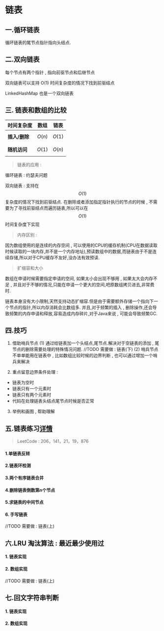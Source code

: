 # 链表
## 一.循环链表

循环链表的尾节点指针指向头结点.

## 二.双向链表

每个节点有两个指针 , 指向前驱节点和后继节点

 双向链表可以支持 O(1) 时间复杂度的情况下找到前驱结点 

 LinkedHashMap  也是一个双向链表

## 三. 链表和数组的比较

| **时间复杂度** | **数组** | **链表** |
| -------------- | -------- | -------- |
| **插入/删除**  | $$O(n)$$ | $$O(1)$$     |
| **随机访问**   | $$O(1)$$    | $$O(n)$$     |

>  链表的应用 : 

循环链表 :  约瑟夫问题

双向链表 : 支持在$$O(1)$$复杂度的情况下找到前驱结点. 在删除或者添加指定指针执行的节点的时候 , 不需要为了寻找前驱结点而遍历链表,所以可以在$$O(1)$$时间复杂度下实现

>  内存区别 : 

因为数组使用的是连续的内存空间 , 可以使用的CPU的缓存机制(CPU在数据读取时候读取的一块内存,并不是一个内存地址),预读数组中的数据,而链表由于不是连续存储,所以对于CPU缓存不友好,没办法有效预读.

> 扩缩容和大小

数组在申请时候需要指定申请的空间, 如果太小会出现不够用 , 如果太大会内存不足 , 并且对于不够的情况,只能在申请一个更大的空间,吧原数组拷贝进去,非常费时.

链表本身没有大小限制,天然支持动态扩缩容.但是由于需要额外存储一个指向下一个节点的指针,所以内存消耗会比数组多. 并且,对于频繁的插入 , 删除操作,还会导致频繁的内存申请和释放,容易造成内存碎片,对于Java来说 , 可能会导致频繁GC.

## 四.技巧
1. 借助哨兵节点
(1) 通过给链表加一个头结点,尾节点.解决对于空链表的添加 , 尾节点的删除需要处理的特殊情况问题.
//TODO 需要做 : 链表(下)
(2) 哨兵节点不单单能用在链表中 , 比如数组比较时候的边界判断 , 也可以通过增加一个哨兵来解决

2. 重点留意边界条件处理  : 
- 链表为空时
- 链表只有一个元素时
- 链表只有两个元素时
- 代码在处理链表头结点尾节点时候是否正常

3. 举例和画图 , 帮助理解

## 五.链表练习[详情](https://github.com/YczYanchengzhe/gitbook/tree/main/project/data-structure_project/src/main/java/yczyanchengzhe/structure/list)
> LeetCode : 206，141，21，19，876

#### 1.单链表反转
#### 2.链表环检测
#### 3.两个有序链表合并
#### 4.删除链表倒数第n个节点
#### 5.求链表的中间节点

#### 6. 手写链表

//TODO 需要做 : 链表(上)
## 六.LRU 淘汰算法 : 最近最少使用过

#### 1. 链表实现



#### 2. 数组实现


//TODO 需要做 : 链表(上)
## 七.回文字符串判断

#### 1. 链表实现

#### 2. 数组实现
